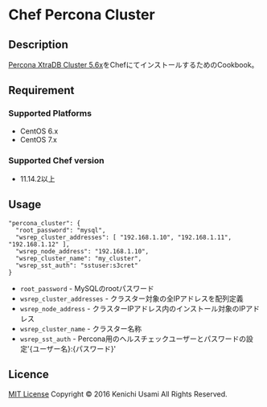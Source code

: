 # Chef Percona Cluster

## Description
[Percona XtraDB Cluster 5.6x](https://www.percona.com/software/mysql-database/percona-xtradb-cluster)をChefにてインストールするためのCookbook。

## Requirement

### Supported Platforms
* CentOS 6.x
* CentOS 7.x

### Supported Chef version
* 11.14.2以上

## Usage

```
"percona_cluster": {
  "root_password": "mysql",
  "wsrep_cluster_addresses": [ "192.168.1.10", "192.168.1.11", "192.168.1.12" ],
  "wsrep_node_address": "192.168.1.10",
  "wsrep_cluster_name": "my_cluster",
  "wsrep_sst_auth": "sstuser:s3cret"
}
```

* `root_password` - MySQLのrootパスワード
* `wsrep_cluster_addresses` - クラスター対象の全IPアドレスを配列定義
* `wsrep_node_address` - クラスターIPアドレス内のインストール対象のIPアドレス
* `wsrep_cluster_name` - クラスター名称
* `wsrep_sst_auth` - Percona用のヘルスチェックユーザーとパスワードの設定'{ユーザー名}:{パスワード}'

## Licence
[MIT License](https://ja.wikipedia.org/wiki/MIT_License)
Copyright © 2016 Kenichi Usami All Rights Reserved.
